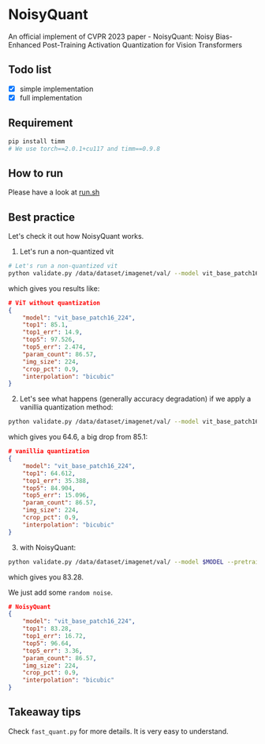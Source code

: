 # NoisyQuant

An official implement of CVPR 2023 paper - NoisyQuant: Noisy Bias-Enhanced Post-Training Activation Quantization for Vision Transformers

## Todo list

* [X] simple implementation
* [X] full implementation

## Requirement

```bash
pip install timm
# We use torch==2.0.1+cu117 and timm==0.9.8
```

## How to run

Please have a look at [run.sh](https://github.com/kriskrisliu/NoisyQuant/blob/main/run.sh)

## Best practice

Let's check it out how NoisyQuant works.

1. Let's run a non-quantized vit

```bash
# Let's run a non-quantized vit
python validate.py /data/dataset/imagenet/val/ --model vit_base_patch16_224 --pretrained
```

which gives you results like:

```json
# ViT without quantization
{
    "model": "vit_base_patch16_224",
    "top1": 85.1,
    "top1_err": 14.9,
    "top5": 97.526,
    "top5_err": 2.474,
    "param_count": 86.57,
    "img_size": 224,
    "crop_pct": 0.9,
    "interpolation": "bicubic"
}
```

2. Let's see what happens (generally accuracy degradation) if we apply a vanillia quantization method:

```bash
python validate.py /data/dataset/imagenet/val/ --model vit_base_patch16_224 --pretrained --quant
```

which gives you 64.6, a big drop from 85.1:

```json
# vanillia quantization
{
    "model": "vit_base_patch16_224",
    "top1": 64.612,
    "top1_err": 35.388,
    "top5": 84.904,
    "top5_err": 15.096,
    "param_count": 86.57,
    "img_size": 224,
    "crop_pct": 0.9,
    "interpolation": "bicubic"
}
```

3. with NoisyQuant:

```bash
python validate.py /data/dataset/imagenet/val/ --model $MODEL --pretrained --quant --with_noisy_quant --calib_root /data/dataset/imagenet/train --calib_num 256 --percentile --search_mean --search_noisy
```

which gives you 83.28.

We just add some `random noise`.

```json
# NoisyQuant
{
    "model": "vit_base_patch16_224",
    "top1": 83.28,
    "top1_err": 16.72,
    "top5": 96.64,
    "top5_err": 3.36,
    "param_count": 86.57,
    "img_size": 224,
    "crop_pct": 0.9,
    "interpolation": "bicubic"
}
```

## Takeaway tips

Check `fast_quant.py` for more details. It is very easy to understand.
